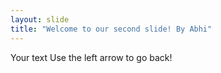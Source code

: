 ```yaml
---
layout: slide
title: "Welcome to our second slide! By Abhi"
---
```

Your text
Use the left arrow to go back!
